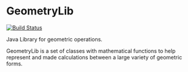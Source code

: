 GeometryLib
===========

[![Build Status](https://travis-ci.org/dougmaitelli/GeometryLib.svg)](https://travis-ci.org/dougmaitelli/GeometryLib)

Java Library for geometric operations.

GeometryLib is a set of classes with mathematical functions to help represent and made calculations between a large variety of geometric forms.
